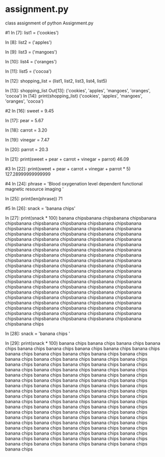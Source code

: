 # assignment.py
class assignment of python
Assignment.py

#1
In [7]: list1 = ('cookies')

In [8]: list2 = ('apples')

In [9]: list3 = ('mangoes')

In [10]: list4 = ('oranges')

In [11]: list5 = ('cocoa')

In [12]: shopping_list = (list1, list2, list3, list4, list5)

In [13]: shopping_list
Out[13]: ('cookies', 'apples', 'mangoes', 'oranges', 'cocoa')
In [14]: print(shopping_list)
('cookies', 'apples', 'mangoes', 'oranges', 'cocoa')

#2
In [16]: sweet = 9.45

In [17]: pear = 5.67

In [18]: carrot = 3.20

In [19]: vinegar = 7.47

In [20]: parrot = 20.3

In [21]: print(sweet + pear + carrot + vinegar + parrot)
46.09

#3
In [22]: print(sweet + pear + carrot + vinegar + parrot * 5)
127.28999999999999

#4
In [24]: phrase = 'Blood oxygenation level dependent functional magnetic resource imaging '

In [25]: print(len(phrase))
71

#5
In [26]: snack = 'banana chips'

In [27]: print(snack * 100)
banana chipsbanana chipsbanana chipsbanana chipsbanana chipsbanana chipsbanana chipsbanana chipsbanana chipsbanana chipsbanana chipsbanana chipsbanana chipsbanana chipsbanana chipsbanana chipsbanana chipsbanana chipsbanana chipsbanana chipsbanana chipsbanana chipsbanana chipsbanana chipsbanana chipsbanana chipsbanana chipsbanana chipsbanana chipsbanana chipsbanana chipsbanana chipsbanana chipsbanana chipsbanana chipsbanana chipsbanana chipsbanana chipsbanana chipsbanana chipsbanana chipsbanana chipsbanana chipsbanana chipsbanana chipsbanana chipsbanana chipsbanana chipsbanana chipsbanana chipsbanana chipsbanana chipsbanana chipsbanana chipsbanana chipsbanana chipsbanana chipsbanana chipsbanana chipsbanana chipsbanana chipsbanana chipsbanana chipsbanana chipsbanana chipsbanana chipsbanana chipsbanana chipsbanana chipsbanana chipsbanana chipsbanana chipsbanana chipsbanana chipsbanana chipsbanana chipsbanana chipsbanana chipsbanana chipsbanana chipsbanana chipsbanana chipsbanana chipsbanana chipsbanana chipsbanana chipsbanana chipsbanana chipsbanana chipsbanana chipsbanana chipsbanana chipsbanana chipsbanana chipsbanana chipsbanana chipsbanana chipsbanana chipsbanana chipsbanana chips

In [28]: snack = 'banana chips '

In [29]: print(snack * 100)
banana chips banana chips banana chips banana chips banana chips banana chips banana chips banana chips banana chips banana chips banana chips banana chips banana chips banana chips banana chips banana chips banana chips banana chips banana chips banana chips banana chips banana chips banana chips banana chips banana chips banana chips banana chips banana chips banana chips banana chips banana chips banana chips banana chips banana chips banana chips banana chips banana chips banana chips banana chips banana chips banana chips banana chips banana chips banana chips banana chips banana chips banana chips banana chips banana chips banana chips banana chips banana chips banana chips banana chips banana chips banana chips banana chips banana chips banana chips banana chips banana chips banana chips banana chips banana chips banana chips banana chips banana chips banana chips banana chips banana chips banana chips banana chips banana chips banana chips banana chips banana chips banana chips banana chips banana chips banana chips banana chips banana chips banana chips banana chips banana chips banana chips banana chips banana chips banana chips banana chips banana chips banana chips banana chips banana chips banana chips banana chips banana chips banana chips banana chips banana chips


